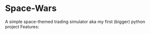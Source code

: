 # Space-Wars
A simple space-themed trading simulator aka my first (bigger) python project
Features:
